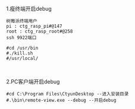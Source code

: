 

1.瘦终端开启debug

	树莓派终端用户
	pi : ctg_rasp_pi#@147
	root : ctg_rasp_root#@258
	ssh 9922端口
	
	#cd /usr/bin
	#./kill.sh
	#/usr/local/
​	

2.PC客户端开启debug

```
#cd C:\Program Files\CtyunDesktop --进入安装目录
#.\bin\remote-view.exe --debug --开启debug
```

